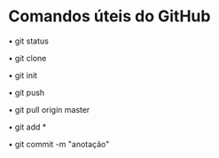 <h1>Comandos úteis do GitHub</h1>

• git status

• git clone

• git init

• git push

• git pull origin master

• git add *

• git commit -m "anotação"
